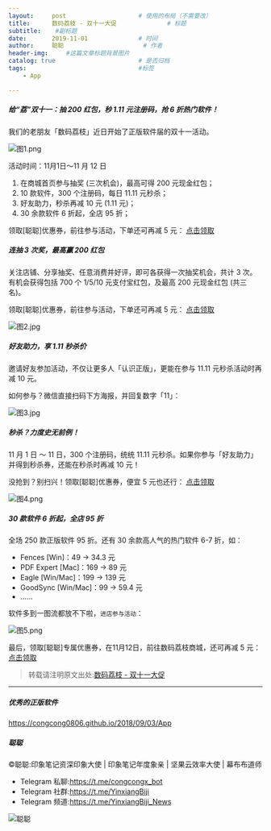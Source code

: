```yaml
---
layout:     post                    # 使用的布局（不需要改）
title:      数码荔枝 - 双十一大促              # 标题 
subtitle:    #副标题
date:       2019-11-01              # 时间
author:     聪聪                      # 作者
header-img:     #这篇文章标题背景图片
catalog: true                       # 是否归档
tags:                               #标签
    - App

---
```


##### 给“荔”双十一：抽 200 红包，秒 1.11 元注册码，抢 6 折热门软件！

我们的老朋友「数码荔枝」近日开始了正版软件届的双十一活动。

![图1.png](http://ww1.sinaimg.cn/large/9b84e6acly1g8hcxigyhqj20ku0afgn2.jpg)

活动时间：11月1日～11 月 12 日

1. 在商城首页参与抽奖 (三次机会)，最高可得 200 元现金红包；
2. 10 款软件，300 个注册码，每日 11.11 元秒杀；
3. 好友助力，秒杀再减 10 元 (1.11 元)；
4. 30 余款软件 6 折起，全店 95 折；

领取[聪聪]优惠券，前往参与活动，下单还可再减 5 元： [点击领取](https://partner.lizhi.io/congcong/cp)

##### 连抽 3 次奖，最高赢 200 红包

关注店铺、分享抽奖、任意消费并好评，即可各获得一次抽奖机会，共计 3 次。有机会获得包括 700 个 1/5/10 元支付宝红包，及最高 200 元现金红包 (共三名)。

领取[聪聪]优惠券，前往参与活动，下单还可再减 5 元： [点击领取](https://partner.lizhi.io/congcong/cp)

![图2.jpg](http://ww1.sinaimg.cn/large/9b84e6acly1g8hcxvua60j215k0nqdht.jpg)

##### 好友助力，享 1.11 秒杀价

邀请好友参加活动，不仅让更多人「认识正版」，更能在参与 11.11 元秒杀活动时再减 10 元。

如何参与？微信直接扫码下方海报，并回复数字「11」：

![图3.jpg](http://ww1.sinaimg.cn/large/9b84e6acly1g8hcxvtvyuj20yk0oqwgr.jpg)

##### 秒杀？力度史无前例！

11 月 1 日 ～ 11 日，300 个注册码，统统 11.11 元秒杀。如果你参与「好友助力」并得到秒杀券，还能在秒杀时再减 10 元！

没抢到？别扫兴！领取[聪聪]优惠券，便宜 5 元也还行： [点击领取](https://partner.lizhi.io/congcong/cp)

![图4.png](http://ww1.sinaimg.cn/large/9b84e6acly1g8hcxvxqgjj20rs4dik1f.jpg)

##### 30 款软件 6 折起，全店 95 折

全场 250 款正版软件 95 折。还有 30 余款高人气的热门软件 6-7 折，如：

- Fences [Win]：49 -> 34.3 元
- PDF Expert [Mac]：169 -> 89 元
- Eagle [Win/Mac]：199 -> 139 元
- GoodSync [Win/Mac]：99 -> 59.4 元
- ……

软件多到一图流都放不下啦，`进店参与活动`：

![图5.png](http://ww1.sinaimg.cn/large/9b84e6acly1g8hcxw0vbdj20rs4xsqgi.jpg)

最后，领取[聪聪]专属优惠券，在11月12日，前往数码荔枝商城，还可再减 5 元： [点击领取](https://partner.lizhi.io/congcong/cp)

> 转载请注明原文出处:[数码荔枝 - 双十一大促](https://bit.ly/332LD3k)

- - - -

##### 优秀的正版软件
<https://congcong0806.github.io/2018/09/03/App>

##### 聪聪
&copy;聪聪:印象笔记资深印象大使 | 印象笔记年度象亲 | 坚果云效率大使 | 幕布布道师

* Telegram 私聊:<https://t.me/congcongx_bot>
* Telegram 社群:<https://t.me/YinxiangBiji>
* Telegram 频道:<https://t.me/YinxiangBiji_News>

![聪聪](https://i.v2ex.co/3wc207g5.png)
